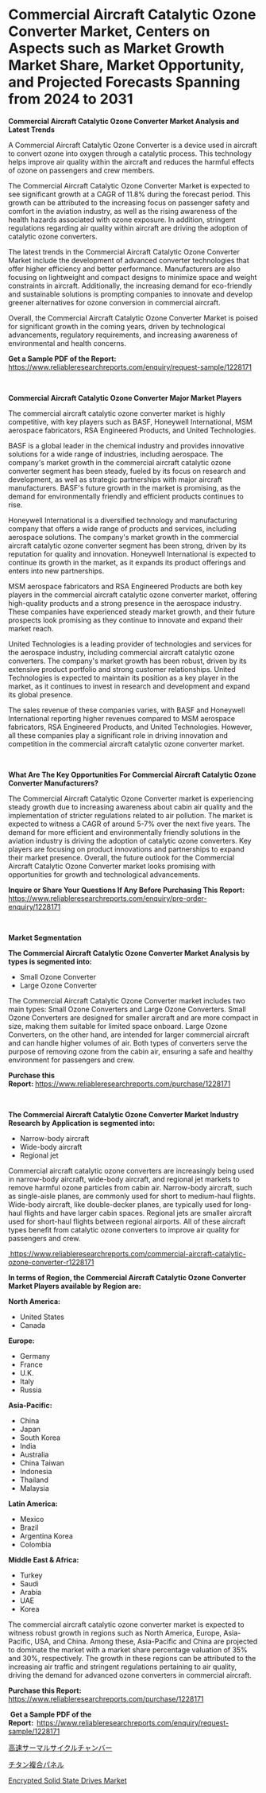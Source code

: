 <p><h1>Commercial Aircraft Catalytic Ozone Converter Market, Centers on Aspects such as Market Growth Market Share, Market Opportunity, and Projected Forecasts Spanning from 2024 to 2031</h1></p><p><strong>Commercial Aircraft Catalytic Ozone Converter Market Analysis and Latest Trends</strong></p>
<p><p>A Commercial Aircraft Catalytic Ozone Converter is a device used in aircraft to convert ozone into oxygen through a catalytic process. This technology helps improve air quality within the aircraft and reduces the harmful effects of ozone on passengers and crew members.</p><p>The Commercial Aircraft Catalytic Ozone Converter Market is expected to see significant growth at a CAGR of 11.8% during the forecast period. This growth can be attributed to the increasing focus on passenger safety and comfort in the aviation industry, as well as the rising awareness of the health hazards associated with ozone exposure. In addition, stringent regulations regarding air quality within aircraft are driving the adoption of catalytic ozone converters.</p><p>The latest trends in the Commercial Aircraft Catalytic Ozone Converter Market include the development of advanced converter technologies that offer higher efficiency and better performance. Manufacturers are also focusing on lightweight and compact designs to minimize space and weight constraints in aircraft. Additionally, the increasing demand for eco-friendly and sustainable solutions is prompting companies to innovate and develop greener alternatives for ozone conversion in commercial aircraft.</p><p>Overall, the Commercial Aircraft Catalytic Ozone Converter Market is poised for significant growth in the coming years, driven by technological advancements, regulatory requirements, and increasing awareness of environmental and health concerns.</p></p>
<p><strong>Get a Sample PDF of the Report:&nbsp;</strong> <a href="https://www.reliableresearchreports.com/enquiry/request-sample/1228171">https://www.reliableresearchreports.com/enquiry/request-sample/1228171</a></p>
<p>&nbsp;</p>
<p><strong>Commercial Aircraft Catalytic Ozone Converter Major Market Players</strong></p>
<p><p>The commercial aircraft catalytic ozone converter market is highly competitive, with key players such as BASF, Honeywell International, MSM aerospace fabricators, RSA Engineered Products, and United Technologies. </p><p>BASF is a global leader in the chemical industry and provides innovative solutions for a wide range of industries, including aerospace. The company's market growth in the commercial aircraft catalytic ozone converter segment has been steady, fueled by its focus on research and development, as well as strategic partnerships with major aircraft manufacturers. BASF's future growth in the market is promising, as the demand for environmentally friendly and efficient products continues to rise.</p><p>Honeywell International is a diversified technology and manufacturing company that offers a wide range of products and services, including aerospace solutions. The company's market growth in the commercial aircraft catalytic ozone converter segment has been strong, driven by its reputation for quality and innovation. Honeywell International is expected to continue its growth in the market, as it expands its product offerings and enters into new partnerships.</p><p>MSM aerospace fabricators and RSA Engineered Products are both key players in the commercial aircraft catalytic ozone converter market, offering high-quality products and a strong presence in the aerospace industry. These companies have experienced steady market growth, and their future prospects look promising as they continue to innovate and expand their market reach.</p><p>United Technologies is a leading provider of technologies and services for the aerospace industry, including commercial aircraft catalytic ozone converters. The company's market growth has been robust, driven by its extensive product portfolio and strong customer relationships. United Technologies is expected to maintain its position as a key player in the market, as it continues to invest in research and development and expand its global presence.</p><p>The sales revenue of these companies varies, with BASF and Honeywell International reporting higher revenues compared to MSM aerospace fabricators, RSA Engineered Products, and United Technologies. However, all these companies play a significant role in driving innovation and competition in the commercial aircraft catalytic ozone converter market.</p></p>
<p>&nbsp;</p>
<p><strong>What Are The Key Opportunities For Commercial Aircraft Catalytic Ozone Converter Manufacturers?</strong></p>
<p><p>The Commercial Aircraft Catalytic Ozone Converter market is experiencing steady growth due to increasing awareness about cabin air quality and the implementation of stricter regulations related to air pollution. The market is expected to witness a CAGR of around 5-7% over the next five years. The demand for more efficient and environmentally friendly solutions in the aviation industry is driving the adoption of catalytic ozone converters. Key players are focusing on product innovations and partnerships to expand their market presence. Overall, the future outlook for the Commercial Aircraft Catalytic Ozone Converter market looks promising with opportunities for growth and technological advancements.</p></p>
<p><strong>Inquire or Share Your Questions If Any Before Purchasing This Report:</strong> <a href="https://www.reliableresearchreports.com/enquiry/pre-order-enquiry/1228171">https://www.reliableresearchreports.com/enquiry/pre-order-enquiry/1228171</a></p>
<p>&nbsp;</p>
<p><strong>Market Segmentation</strong></p>
<p><strong>The Commercial Aircraft Catalytic Ozone Converter Market Analysis by types is segmented into:</strong></p>
<p><ul><li>Small Ozone Converter</li><li>Large Ozone Converter</li></ul></p>
<p><p>The Commercial Aircraft Catalytic Ozone Converter market includes two main types: Small Ozone Converters and Large Ozone Converters. Small Ozone Converters are designed for smaller aircraft and are more compact in size, making them suitable for limited space onboard. Large Ozone Converters, on the other hand, are intended for larger commercial aircraft and can handle higher volumes of air. Both types of converters serve the purpose of removing ozone from the cabin air, ensuring a safe and healthy environment for passengers and crew.</p></p>
<p><strong>Purchase this Report:&nbsp;</strong><a href="https://www.reliableresearchreports.com/purchase/1228171">https://www.reliableresearchreports.com/purchase/1228171</a></p>
<p>&nbsp;</p>
<p><strong>The Commercial Aircraft Catalytic Ozone Converter Market Industry Research by Application is segmented into:</strong></p>
<p><ul><li>Narrow-body aircraft</li><li>Wide-body aircraft</li><li>Regional jet</li></ul></p>
<p><p>Commercial aircraft catalytic ozone converters are increasingly being used in narrow-body aircraft, wide-body aircraft, and regional jet markets to remove harmful ozone particles from cabin air. Narrow-body aircraft, such as single-aisle planes, are commonly used for short to medium-haul flights. Wide-body aircraft, like double-decker planes, are typically used for long-haul flights and have larger cabin spaces. Regional jets are smaller aircraft used for short-haul flights between regional airports. All of these aircraft types benefit from catalytic ozone converters to improve air quality for passengers and crew.</p></p>
<p><a href="https://www.reliableresearchreports.com/commercial-aircraft-catalytic-ozone-converter-r1228171">&nbsp;https://www.reliableresearchreports.com/commercial-aircraft-catalytic-ozone-converter-r1228171</a></p>
<p><strong>In terms of Region, the Commercial Aircraft Catalytic Ozone Converter Market Players available by Region are:</strong></p>
<p>
    <p> <strong> North America: </strong>
        <ul>
            <li>United States</li>
            <li>Canada</li>
        </ul>
        </p> 
    <p> <strong> Europe: </strong>
        <ul>
            <li>Germany</li>
            <li>France</li>
            <li>U.K.</li>
            <li>Italy</li>
            <li>Russia</li>
        </ul>
        </p> 
    <p> <strong> Asia-Pacific: </strong>
        <ul>
            <li>China</li>
            <li>Japan</li>
            <li>South Korea</li>
            <li>India</li>
            <li>Australia</li>
            <li>China Taiwan</li>
            <li>Indonesia</li>
            <li>Thailand</li>
            <li>Malaysia</li>
        </ul>
        </p> 
    <p> <strong> Latin America: </strong>
        <ul>
            <li>Mexico</li>
            <li>Brazil</li>
            <li>Argentina Korea</li>
            <li>Colombia</li>
        </ul>
        </p> 
    <p> <strong> Middle East & Africa: </strong>
        <ul>
            <li>Turkey</li>
            <li>Saudi</li>
            <li>Arabia</li>
            <li>UAE</li>
            <li>Korea</li>
        </ul>
    </p>
    </p>
<p><p>The commercial aircraft catalytic ozone converter market is expected to witness robust growth in regions such as North America, Europe, Asia-Pacific, USA, and China. Among these, Asia-Pacific and China are projected to dominate the market with a market share percentage valuation of 35% and 30%, respectively. The growth in these regions can be attributed to the increasing air traffic and stringent regulations pertaining to air quality, driving the demand for advanced ozone converters in commercial aircraft.</p></p>
<p><strong>Purchase this Report: </strong><a href="https://www.reliableresearchreports.com/purchase/1228171">https://www.reliableresearchreports.com/purchase/1228171</a></p>
<p>&nbsp;<strong>Get a Sample PDF of the Report:&nbsp;&nbsp;</strong><a href="https://www.reliableresearchreports.com/enquiry/request-sample/1228171">https://www.reliableresearchreports.com/enquiry/request-sample/1228171</a></p>
<p><strong></strong></p>
<p><p><a href="https://github.com/NikitaBruen/Market-Research-Report-List-1/blob/main/1730980109451.md">高速サーマルサイクルチャンバー</a></p><p><a href="https://github.com/mm14022023/Market-Research-Report-List-1/blob/main/6065597109450.md">チタン複合パネル</a></p><p><a href="https://issuu.com/reportprime-2/docs/encrypted-solid-state-drives-market_37ad3c2e301555">Encrypted Solid State Drives Market</a></p></p>